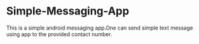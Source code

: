 # Simple-Messaging-App
This is a simple android messaging app.One can send simple text message using app to the provided contact number.
